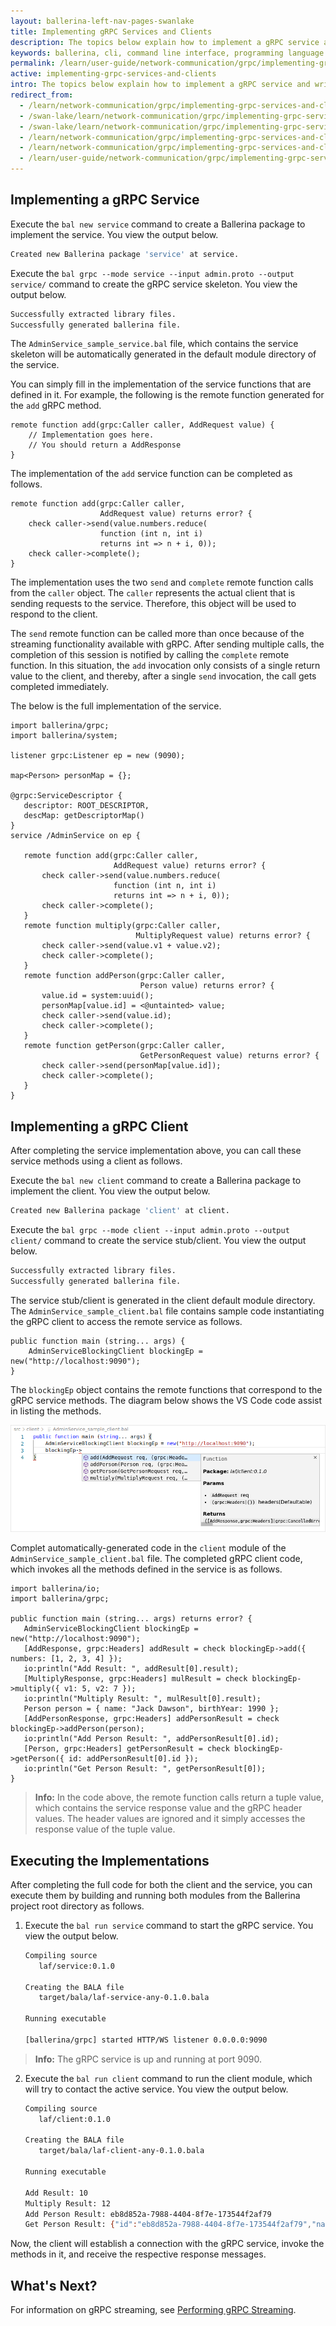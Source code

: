 ```yaml
---
layout: ballerina-left-nav-pages-swanlake
title: Implementing gRPC Services and Clients
description: The topics below explain how to implement a gRPC service and write a client to invoke it.
keywords: ballerina, cli, command line interface, programming language
permalink: /learn/user-guide/network-communication/grpc/implementing-grpc-services-and-clients/
active: implementing-grpc-services-and-clients
intro: The topics below explain how to implement a gRPC service and write a client to invoke it. 
redirect_from:
  - /learn/network-communication/grpc/implementing-grpc-services-and-clients
  - /swan-lake/learn/network-communication/grpc/implementing-grpc-services-and-clients/
  - /swan-lake/learn/network-communication/grpc/implementing-grpc-services-and-clients
  - /learn/network-communication/grpc/implementing-grpc-services-and-clients/
  - /learn/network-communication/grpc/implementing-grpc-services-and-clients
  - /learn/user-guide/network-communication/grpc/implementing-grpc-services-and-clients
---
```


## Implementing a gRPC Service

Execute the `bal new service` command to create a Ballerina package to implement the service. You view the output below.

```bash
Created new Ballerina package 'service' at service.
```

Execute the `bal grpc --mode service --input admin.proto --output service/` command to create the gRPC service skeleton. You view the output below.

```bash
Successfully extracted library files.
Successfully generated ballerina file.
```

The `AdminService_sample_service.bal` file, which contains the service skeleton will be automatically generated in the default module directory of the service. 

You can simply fill in the implementation of the service functions that are defined in it. For example, the following is the remote function generated for the `add` gRPC method. 

```ballerina
remote function add(grpc:Caller caller, AddRequest value) {
    // Implementation goes here.
    // You should return a AddResponse
}
```

The implementation of the `add` service function can be completed as follows.

```ballerina
remote function add(grpc:Caller caller,
                    AddRequest value) returns error? {
    check caller->send(value.numbers.reduce(
                    function (int n, int i)
                    returns int => n + i, 0));
    check caller->complete();
}
```

The implementation uses the two `send` and `complete` remote function calls from the `caller` object. The `caller` represents the actual client that is sending requests to the service. Therefore, this object will be used to respond to the client. 

The `send` remote function can be called more than once because of the streaming functionality available with gRPC. After sending multiple calls, the completion of this session is notified by calling the `complete` remote function. In this situation, the `add` invocation only consists of a single return value to the client, and thereby, after a single `send` invocation, the call gets completed immediately.

The below is the full implementation of the service.

```ballerina
import ballerina/grpc;
import ballerina/system;
 
listener grpc:Listener ep = new (9090);
 
map<Person> personMap = {};
 
@grpc:ServiceDescriptor {
   descriptor: ROOT_DESCRIPTOR,
   descMap: getDescriptorMap()
}
service /AdminService on ep {
 
   remote function add(grpc:Caller caller,
                       AddRequest value) returns error? {
       check caller->send(value.numbers.reduce(
                       function (int n, int i)
                       returns int => n + i, 0));
       check caller->complete();
   }
   remote function multiply(grpc:Caller caller,
                            MultiplyRequest value) returns error? {
       check caller->send(value.v1 + value.v2);
       check caller->complete();
   }
   remote function addPerson(grpc:Caller caller,
                             Person value) returns error? {
       value.id = system:uuid();
       personMap[value.id] = <@untainted> value;
       check caller->send(value.id);
       check caller->complete();
   }
   remote function getPerson(grpc:Caller caller,
                             GetPersonRequest value) returns error? {
       check caller->send(personMap[value.id]);
       check caller->complete();
   }
}
```

## Implementing a gRPC Client

After completing the service implementation above, you can call these service methods using a client as follows. 

Execute the `bal new client` command to create a Ballerina package to implement the client. You view the output below.

```bash
Created new Ballerina package 'client' at client.
```

Execute the `bal grpc --mode client --input admin.proto --output client/` command to create the service stub/client. You view the output below.

```bash
Successfully extracted library files.
Successfully generated ballerina file.
```

The service stub/client is generated in the client default module directory. The `AdminService_sample_client.bal` file contains sample code instantiating the gRPC client to access the remote service as follows.

```ballerina
public function main (string... args) {
    AdminServiceBlockingClient blockingEp = new("http://localhost:9090");
}
```

The `blockingEp` object contains the remote functions that correspond to the gRPC service methods. The diagram below shows the VS Code code assist in listing the methods. 

![Admin Service Client Remote Functions List](/learn/images/grpc-service-functions-list.png)

Complet automatically-generated code in the `client` module of the `AdminService_sample_client.bal` file. The completed gRPC client code, which invokes all the methods defined in the service is as follows. 

```ballerina
import ballerina/io;
import ballerina/grpc;
 
public function main (string... args) returns error? {
   AdminServiceBlockingClient blockingEp = new("http://localhost:9090");
   [AddResponse, grpc:Headers] addResult = check blockingEp->add({ numbers: [1, 2, 3, 4] });
   io:println("Add Result: ", addResult[0].result);
   [MultiplyResponse, grpc:Headers] mulResult = check blockingEp->multiply({ v1: 5, v2: 7 });
   io:println("Multiply Result: ", mulResult[0].result);
   Person person = { name: "Jack Dawson", birthYear: 1990 };
   [AddPersonResponse, grpc:Headers] addPersonResult = check blockingEp->addPerson(person);
   io:println("Add Person Result: ", addPersonResult[0].id);
   [Person, grpc:Headers] getPersonResult = check blockingEp->getPerson({ id: addPersonResult[0].id });
   io:println("Get Person Result: ", getPersonResult[0]);
}
```

>**Info:** In the code above, the remote function calls return a tuple value, which contains the service response value and the gRPC header values. The header values are ignored and it simply accesses the response value of the tuple value. 

## Executing the Implementations

After completing the full code for both the client and the service, you can execute them by building and running both modules from the Ballerina project root directory as follows. 

1. Execute the `bal run service` command to start the gRPC service. You view the output below.

   ```bash
   Compiling source
      laf/service:0.1.0

   Creating the BALA file
      target/bala/laf-service-any-0.1.0.bala

   Running executable

   [ballerina/grpc] started HTTP/WS listener 0.0.0.0:9090
   ```

>**Info:** The gRPC service is up and running at port 9090.

2. Execute the `bal run client` command to run the client module, which will try to contact the active service. You view the output below.

   ```bash
   Compiling source
      laf/client:0.1.0

   Creating the BALA file
      target/bala/laf-client-any-0.1.0.bala

   Running executable

   Add Result: 10
   Multiply Result: 12
   Add Person Result: eb8d852a-7988-4404-8f7e-173544f2af79
   Get Person Result: {"id":"eb8d852a-7988-4404-8f7e-173544f2af79","name":"Jack Dawson","birthYear":1990}
   ```

Now, the client will establish a connection with the gRPC service, invoke the methods in it, and receive the respective response messages. 

## What's Next?

For information on gRPC streaming, see [Performing gRPC Streaming](/learn/network-communication/grpc/performing-grpc-streaming/).

<style> #tree-expand-all, #tree-collapse-all, .cTocElements {display:none;} .cGitButtonContainer {padding-left: 40px;} </style>

